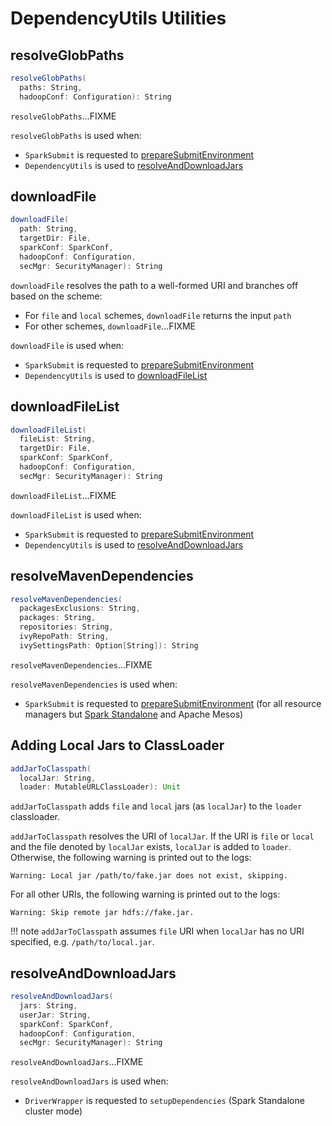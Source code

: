 # DependencyUtils Utilities

## <span id="resolveGlobPaths"> resolveGlobPaths

```scala
resolveGlobPaths(
  paths: String,
  hadoopConf: Configuration): String
```

`resolveGlobPaths`...FIXME

`resolveGlobPaths` is used when:

* `SparkSubmit` is requested to [prepareSubmitEnvironment](SparkSubmit.md#prepareSubmitEnvironment)
* `DependencyUtils` is used to [resolveAndDownloadJars](#resolveAndDownloadJars)

## <span id="downloadFile"> downloadFile

```scala
downloadFile(
  path: String,
  targetDir: File,
  sparkConf: SparkConf,
  hadoopConf: Configuration,
  secMgr: SecurityManager): String
```

`downloadFile` resolves the path to a well-formed URI and branches off based on the scheme:

* For `file` and `local` schemes, `downloadFile` returns the input `path`
* For other schemes, `downloadFile`...FIXME

`downloadFile` is used when:

* `SparkSubmit` is requested to [prepareSubmitEnvironment](SparkSubmit.md#prepareSubmitEnvironment)
* `DependencyUtils` is used to [downloadFileList](#downloadFileList)

## <span id="downloadFileList"> downloadFileList

```scala
downloadFileList(
  fileList: String,
  targetDir: File,
  sparkConf: SparkConf,
  hadoopConf: Configuration,
  secMgr: SecurityManager): String
```

`downloadFileList`...FIXME

`downloadFileList` is used when:

* `SparkSubmit` is requested to [prepareSubmitEnvironment](SparkSubmit.md#prepareSubmitEnvironment)
* `DependencyUtils` is used to [resolveAndDownloadJars](#resolveAndDownloadJars)

## <span id="resolveMavenDependencies"> resolveMavenDependencies

```scala
resolveMavenDependencies(
  packagesExclusions: String,
  packages: String,
  repositories: String,
  ivyRepoPath: String,
  ivySettingsPath: Option[String]): String
```

`resolveMavenDependencies`...FIXME

`resolveMavenDependencies` is used when:

* `SparkSubmit` is requested to [prepareSubmitEnvironment](SparkSubmit.md#prepareSubmitEnvironment) (for all resource managers but [Spark Standalone](../spark-standalone/index.md) and Apache Mesos)

## <span id="addJarToClasspath"> Adding Local Jars to ClassLoader

```scala
addJarToClasspath(
  localJar: String,
  loader: MutableURLClassLoader): Unit
```

`addJarToClasspath` adds `file` and `local` jars (as `localJar`) to the `loader` classloader.

`addJarToClasspath` resolves the URI of `localJar`. If the URI is `file` or `local` and the file denoted by `localJar` exists, `localJar` is added to `loader`. Otherwise, the following warning is printed out to the logs:

```text
Warning: Local jar /path/to/fake.jar does not exist, skipping.
```

For all other URIs, the following warning is printed out to the logs:

```text
Warning: Skip remote jar hdfs://fake.jar.
```

!!! note
    `addJarToClasspath` assumes `file` URI when `localJar` has no URI specified, e.g. `/path/to/local.jar`.

## <span id="resolveAndDownloadJars"> resolveAndDownloadJars

```scala
resolveAndDownloadJars(
  jars: String,
  userJar: String,
  sparkConf: SparkConf,
  hadoopConf: Configuration,
  secMgr: SecurityManager): String
```

`resolveAndDownloadJars`...FIXME

`resolveAndDownloadJars` is used when:

* `DriverWrapper` is requested to `setupDependencies` (Spark Standalone cluster mode)
